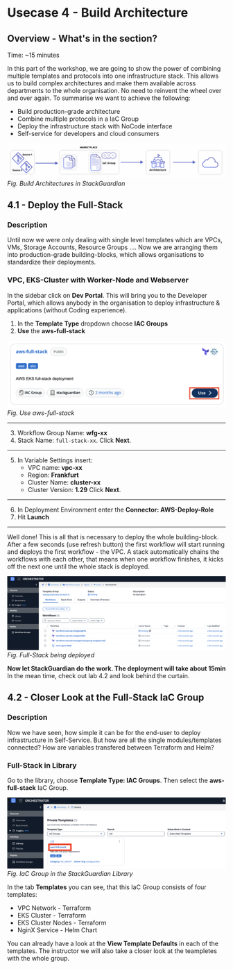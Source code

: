 # Usecase 4 - Build Architecture

## Overview - What's in the section?
Time: ~15 minutes  

In this part of the workshop, we are going to show the power of combining multiple templates and protocols into one infrastructure stack. This allows us to build complex architectures and make them available across departments to the whole organisation. No need to reinvent the wheel over and over again. 
To summarise we want to achieve the following:

* Build production-grade architecture
* Combine multiple protocols in a IaC Group
* Deploy the infrastructure stack with NoCode interface
* Self-service for developers and cloud consumers

![Usecase 4](image/usecase3.png)
_Fig. Build Architectures in StackGuardian_

## 4.1 - Deploy the Full-Stack 
### Description
Until now we were only dealing with single level templates which are VPCs, VMs, Storage Accounts, Resource Groups .... Now we are arranging them into production-grade building-blocks, which allows organisations to standardize their deployments. 

### VPC, EKS-Cluster with Worker-Node and Webserver
In the sidebar click on **Dev Portal**. This will bring you to the Developer Portal, which allows anybody in the organisation to deploy infrastructure & applications (without Coding experience). 

1. In the **Template Type** dropdown choose **IAC Groups**
2. **Use** the **aws-full-stack**

![IaC Group](image/use-aws-full-stack.png)  
 _Fig. Use aws-full-stack_  

---

3. Workflow Group Name: **wfg-xx**  
4. Stack Name: ``full-stack-xx``. 
Click **Next**.

---

5. In Variable Settings insert:
   * VPC name: **vpc-xx**
   * Region: **Frankfurt**
   * Cluster Name: **cluster-xx**
   * Cluster Version: **1.29**
Click **Next**.

---
  
6. In Deployment Environment enter the **Connector: AWS-Deploy-Role**
7. Hit **Launch**

---



Well done! This is all that is necessary to deploy the whole building-block. After a few seconds (use refresh button) the first workflow will start running and deploys the first workflow - the VPC. 
A stack automatically chains the workflows with each other, that means when one workflow finishes, it kicks off the next one until the whole stack is deployed. 

![Stack Deploy](image/full-stack-deploy.png)
_Fig. Full-Stack being deployed_

**Now let StackGuardian do the work. The deployment will take about 15min**
In the mean time, check out lab 4.2 and look behind the curtain.


## 4.2 - Closer Look at the Full-Stack IaC Group
### Description
Now we have seen, how simple it can be for the end-user to deploy infrastructure in Self-Service. 
But how are all the single modules/templates connected? How are variables transfered between Terraform and Helm? 

### Full-Stack in Library
Go to the library, choose **Template Type: IAC Groups**. Then select the **aws-full-stack** IaC Group. 

![IaC Group](image/aws-full-stack.png)  
_Fig. IaC Group in the StackGuardian Library_   

In the tab **Templates** you can see, that this IaC Group consists of four templates: 
* VPC Network - Terraform
* EKS Cluster - Terraform
* EKS Cluster Nodes - Terraform
* NginX Service - Helm Chart

You can already have a look at the **View Template Defaults** in each of the templates. 
The instructor we will also take a closer look at the teampletes with the whole group. 



